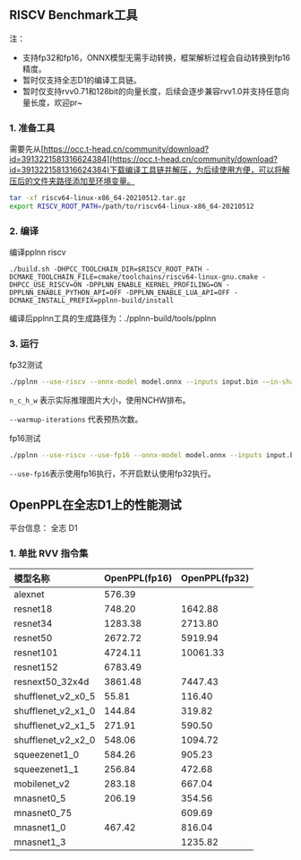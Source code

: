 ## RISCV Benchmark工具

注：
* 支持fp32和fp16，ONNX模型无需手动转换，框架解析过程会自动转换到fp16精度。
* 暂时仅支持全志D1的编译工具链。
* 暂时仅支持rvv0.71和128bit的向量长度，后续会逐步兼容rvv1.0并支持任意向量长度，欢迎pr~

### 1. 准备工具
需要先从[https://occ.t-head.cn/community/download?id=3913221581316624384](https://occ.t-head.cn/community/download?id=3913221581316624384)下载编译工具链并解压，为后续使用方便，可以将解压后的文件夹路径添加至环境变量。
``` bash
tar -xf riscv64-linux-x86_64-20210512.tar.gz
export RISCV_ROOT_PATH=/path/to/riscv64-linux-x86_64-20210512
```

### 2. 编译
编译pplnn riscv
```
./build.sh -DHPCC_TOOLCHAIN_DIR=$RISCV_ROOT_PATH -DCMAKE_TOOLCHAIN_FILE=cmake/toolchains/riscv64-linux-gnu.cmake -DHPCC_USE_RISCV=ON -DPPLNN_ENABLE_KERNEL_PROFILING=ON -DPPLNN_ENABLE_PYTHON_API=OFF -DPPLNN_ENABLE_LUA_API=OFF -DCMAKE_INSTALL_PREFIX=pplnn-build/install
```
编译后pplnn工具的生成路径为：./pplnn-build/tools/pplnn

### 3. 运行

fp32测试
``` bash
./pplnn --use-riscv --onnx-model model.onnx --inputs input.bin -–in-shapes n_c_h_w [--warmup-iterations m] --enable-profiling
```
`n_c_h_w` 表示实际推理图片大小，使用NCHW排布。

`--warmup-iterations` 代表预热次数。

fp16测试
``` bash
./pplnn --use-riscv --use-fp16 --onnx-model model.onnx --inputs input.bin -–in-shapes n_c_h_w [--warmup-iterations m] --enable-profiling
```
`--use-fp16`表示使用fp16执行，不开启默认使用fp32执行。

## OpenPPL在全志D1上的性能测试

平台信息： 全志 D1

### 1. 单批 RVV 指令集
|  模型名称  |  OpenPPL(fp16)  |  OpenPPL(fp32)  |
| :----------- | :------------ | :------------ |
|  alexnet  |  576.39  |    |
|  resnet18  |  748.20  |  1642.88  |
|  resnet34  |  1283.38  |  2713.80  |
|  resnet50  |  2672.72  |  5919.94  |
|  resnet101  |  4724.11  |  10061.33  |
|  resnet152  |  6783.49  |    |
|  resnext50_32x4d  |  3861.48  |  7447.43  |
|  shufflenet_v2_x0_5  |  55.81  |  116.40  |
|  shufflenet_v2_x1_0  |  144.84  |  319.82  |
|  shufflenet_v2_x1_5  |  271.91  |  590.50  |
|  shufflenet_v2_x2_0  |  548.06  |  1094.72  |
|  squeezenet1_0  |  584.26  |  905.23  |
|  squeezenet1_1  |  256.84  |  472.68  |
|  mobilenet_v2  |  283.18  |  667.04  |
|  mnasnet0_5  |  206.19  |  354.56  |
|  mnasnet0_75  |    |  609.69  |
|  mnasnet1_0  |  467.42  |  816.04  |
|  mnasnet1_3  |    |  1235.82  |